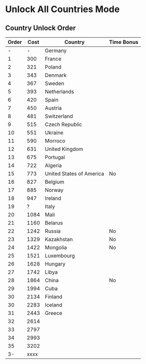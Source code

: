 # Unlock All Countries Mode

## Country Unlock Order

| Order   | Cost      | Country                   | Time Bonus |
| ------- | --------- | ------------------------- | ---------- |
| -       | -         | Germany                   |            |
| 1       | 300       | France                    |            |
| 2       | 321       | Poland                    |            |
| 3       | 343       | Denmark                   |            |
| 4       | 367       | Sweden                    |            |
| 5       | 393       | Netherlands               |            |
| 6       | 420       | Spain                     |            |
| 7       | 450       | Austria                   |            |
| 8       | 481       | Switzerland               |            |
| 9       | 515       | Czech Republic            |            |
| 10      | 551       | Ukraine                   |            |
| 11      | 590       | Morroco                   |            |
| 12      | 631       | United Kingdom            |            |
| 13      | 675       | Portugal                  |            |
| 14      | 722       | Algeria                   |            |
| 15      | 773       | United States of America  | No         |
| 16      | 827       | Belgium                   |            |
| 17      | 885       | Norway                    |            |
| 18      | 947       | Ireland                   |            |
| 19      | ?         | Italy                     |            |
| 20      | 1084      | Mali                      |            |
| 21      | 1160      | Belarus                   |            |
| 22      | 1242      | Russia                    | No         |
| 23      | 1329      | Kazakhstan                | No         |
| 24      | 1422      | Mongolia                  | No         |
| 25      | 1521      | Luxembourg                |            |
| 26      | 1628      | Hungary                   |            |
| 27      | 1742      | Libya                     |            |
| 28      | 1864      | China                     | No         |
| 29      | 1994      | Cuba                      |            |
| 30      | 2134      | Finland                   |            |
| 30      | 2283      | Iceland                   |            |
| 31      | 2443      | Greece                    |            |
| 32      | 2614      |             |            |
| 33      | 2797      |             |            |
| 34      | 2993      |             |            |
| 35      | 3202      |             |            |
| 3-      | xxxx      |             |            |